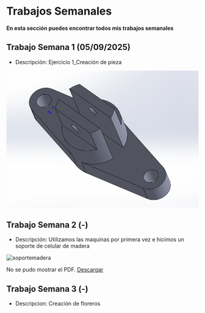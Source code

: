 # **Trabajos Semanales**

**En esta sección puedes encontrar todos mis trabajos semanales**

## **Trabajo Semana 1 (05/09/2025)**

- Descripción: Ejercicio 1_Creación de pieza

<img src = "./recursos/imgs/proyecto_sem1_1.png" alt="proyectosem1" >


## **Trabajo Semana 2 (-)**

- Descripción: Utilizamos las maquinas por primera vez e hicimos un soporte de celular de madera 

<img src = "./recursos/imgs/soportemadera.png" alt="soportemadera" >


<object data="recursos/archivos/Calendario.pdf" type="application/pdf" width="100%" height="600">
  <p>No se pudo mostrar el PDF. <a href="/recursos/archivos/Calendario.pdf">Descargar</a></p>
</object>

## **Trabajo Semana 3 (-)**

- Descripcion: Creación de floreros



